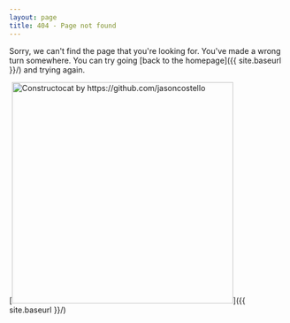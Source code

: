 ```yaml
---
layout: page
title: 404 - Page not found
---
```


Sorry, we can't find the page that you're looking for. You've made a wrong turn somewhere. You can try going [back to the homepage]({{ site.baseurl }}/) and trying again.

[<img src="{{ site.baseurl }}/images/404.jpg" alt="Constructocat by https://github.com/jasoncostello" style="width: 400px;"/>]({{ site.baseurl }}/)